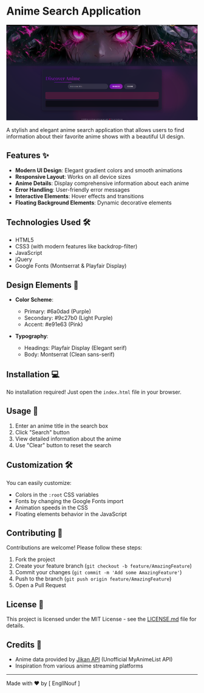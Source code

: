 # Anime Search Application

![Anime Search Screenshot](image.png)

A stylish and elegant anime search application that allows users to find information about their favorite anime shows with a beautiful UI design.

## Features ✨

- **Modern UI Design**: Elegant gradient colors and smooth animations
- **Responsive Layout**: Works on all device sizes
- **Anime Details**: Display comprehensive information about each anime
- **Error Handling**: User-friendly error messages
- **Interactive Elements**: Hover effects and transitions
- **Floating Background Elements**: Dynamic decorative elements

## Technologies Used 🛠️

- HTML5
- CSS3 (with modern features like backdrop-filter)
- JavaScript
- jQuery
- Google Fonts (Montserrat & Playfair Display)

## Design Elements 🎨

- **Color Scheme**:
  - Primary: #6a0dad (Purple)
  - Secondary: #9c27b0 (Light Purple)
  - Accent: #e91e63 (Pink)
  
- **Typography**:
  - Headings: Playfair Display (Elegant serif)
  - Body: Montserrat (Clean sans-serif)

## Installation 💻

No installation required! Just open the `index.html` file in your browser.

## Usage 🚀

1. Enter an anime title in the search box
2. Click "Search" button
3. View detailed information about the anime
4. Use "Clear" button to reset the search

## Customization 🛠

You can easily customize:

- Colors in the `:root` CSS variables
- Fonts by changing the Google Fonts import
- Animation speeds in the CSS
- Floating elements behavior in the JavaScript



## Contributing 🤝

Contributions are welcome! Please follow these steps:

1. Fork the project
2. Create your feature branch (`git checkout -b feature/AmazingFeature`)
3. Commit your changes (`git commit -m 'Add some AmazingFeature'`)
4. Push to the branch (`git push origin feature/AmazingFeature`)
5. Open a Pull Request

## License 📜

This project is licensed under the MIT License - see the [LICENSE.md](LICENSE.md) file for details.

## Credits 🙏

- Anime data provided by [Jikan API](https://jikan.moe/) (Unofficial MyAnimeList API)
- Inspiration from various anime streaming platforms

---

Made with ❤️ by [ EngllNouf ] 
